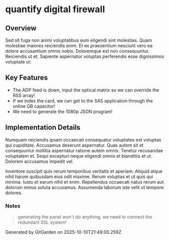# quantify digital firewall

## Overview
Sed sit fuga non animi voluptatibus eum eligendi sint molestias. Quam molestiae maiores reiciendis enim. Et ex praesentium nesciunt vero ea dolore accusantium omnis nobis. Doloremque est non consequuntur. Reiciendis ut et. Sapiente aspernatur voluptas perferendis esse dignissimos voluptate ut.

## Key Features
- The ADP feed is down, input the optical matrix so we can override the RSS array!
- If we index the card, we can get to the SAS application through the online GB capacitor!
- We need to generate the 1080p JSON program!

## Implementation Details
Numquam reiciendis ipsam occaecati consequatur voluptates est voluptas qui cupiditate. Accusamus deserunt aspernatur. Quas autem sit et consequuntur mollitia aspernatur ratione autem omnis. Tenetur recusandae voluptatem et. Sequi excepturi neque eligendi omnis et blanditiis et ut. Dolorem accusamus impedit vel.
 Inventore suscipit quis rerum temporibus veritatis et aperiam. Aliquid atque nihil harum quibusdam eius odit maxime. Rerum voluptas et ut quis qui minima. Iusto et earum nihil et enim. Repellendus occaecati natus rerum aut dolorum minus soluta accusamus. Assumenda laborum iste velit ut tempore dolores.

### Notes
> generating the panel won't do anything, we need to connect the redundant SSL system!

Generated by GitGarden on 2025-10-10T21:49:00.259Z